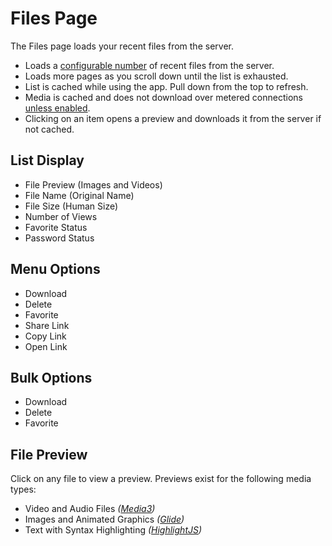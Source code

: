 # Files Page

The Files page loads your recent files from the server.

- Loads a [configurable number](./settings.md#files-per-page) of recent files from the server.
- Loads more pages as you scroll down until the list is exhausted.
- List is cached while using the app. Pull down from the top to refresh.
- Media is cached and does not download over metered connections [unless enabled](./settings.md#load-images-on-metered-connection).
- Clicking on an item opens a preview and downloads it from the server if not cached.

## List Display

- File Preview (Images and Videos)
- File Name (Original Name)
- File Size (Human Size)
- Number of Views
- Favorite Status
- Password Status

## Menu Options

- Download
- Delete
- Favorite
- Share Link
- Copy Link
- Open Link

## Bulk Options

- Download
- Delete
- Favorite

## File Preview

Click on any file to view a preview. Previews exist for the following media types:

- Video and Audio Files _([Media3](https://github.com/androidx/media))_
- Images and Animated Graphics _([Glide](https://github.com/bumptech/glide))_
- Text with Syntax Highlighting _([HighlightJS](https://github.com/highlightjs/highlight.js))_

